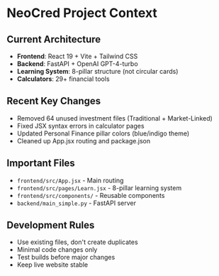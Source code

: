 # NeoCred Project Context

## Current Architecture
- **Frontend**: React 19 + Vite + Tailwind CSS
- **Backend**: FastAPI + OpenAI GPT-4-turbo
- **Learning System**: 8-pillar structure (not circular cards)
- **Calculators**: 29+ financial tools

## Recent Key Changes
- Removed 64 unused investment files (Traditional + Market-Linked)
- Fixed JSX syntax errors in calculator pages
- Updated Personal Finance pillar colors (blue/indigo theme)
- Cleaned up App.jsx routing and package.json

## Important Files
- `frontend/src/App.jsx` - Main routing
- `frontend/src/pages/Learn.jsx` - 8-pillar learning system
- `frontend/src/components/` - Reusable components
- `backend/main_simple.py` - FastAPI server

## Development Rules
- Use existing files, don't create duplicates
- Minimal code changes only
- Test builds before major changes
- Keep live website stable